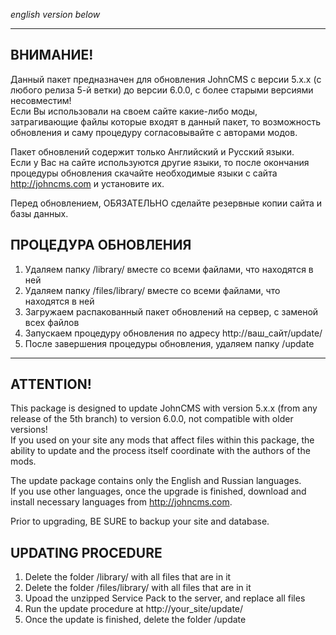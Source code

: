 *english version below*
____________________________________________________________
## ВНИМАНИЕ!
Данный пакет предназначен для обновления JohnCMS с версии 5.x.x (c любого релиза 5-й ветки) до версии 6.0.0, с более старыми версиями несовместим!  
Если Вы использовали на своем сайте какие-либо моды, затрагивающие файлы
которые входят в данный пакет, то возможность обновления и саму процедуру
согласовывайте с авторами модов.

Пакет обновлений содержит только Английский и Русский языки.  
Если у Вас на сайте используются другие языки, то после окончания процедуры обновления
скачайте необходимые языки с сайта http://johncms.com и установите их.

Перед обновлением, ОБЯЗАТЕЛЬНО сделайте резервные копии сайта и базы данных.

## ПРОЦЕДУРА ОБНОВЛЕНИЯ  
  1. Удаляем папку /library/ вместе со всеми файлами, что находятся в ней  
  2. Удаляем папку /files/library/ вместе со всеми файлами, что находятся в ней
  3. Загружаем распакованный пакет обновлений на сервер, с заменой всех файлов  
  4. Запускаем процедуру обновления по адресу http://ваш_сайт/update/  
  5. После завершения процедуры обновления, удаляем папку /update  


____________________________________________________________
## ATTENTION!
This package is designed to update JohnCMS with version 5.x.x (from any release of the 5th branch) to version 6.0.0, not compatible with older versions!  
If you used on your site any mods that affect files within this package,
the ability to update and the process itself coordinate with the authors of the mods.

The update package contains only the English and Russian languages.  
If you use other languages, once the upgrade is finished,
download and install necessary languages from http://johncms.com.

Prior to upgrading, BE SURE to backup your site and database.

## UPDATING PROCEDURE
  1. Delete the folder /library/ with all files that are in it
  2. Delete the folder /files/library/ with all files that are in it
  3. Upoad the unzipped Service Pack to the server, and replace all files
  4. Run the update procedure at http://your_site/update/
  5. Once the update is finished, delete the folder /update
